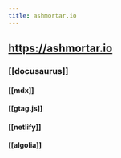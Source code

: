 ```yaml
---
title: ashmortar.io
---
```


## https://ashmortar.io
### [[docusaurus]]
#### [[mdx]]
#### [[gtag.js]]
#### [[netlify]]
#### [[algolia]]
####
